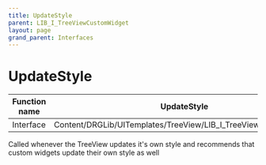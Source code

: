 ```yaml
---
title: UpdateStyle
parent: LIB_I_TreeViewCustomWidget
layout: page
grand_parent: Interfaces
---
```


# UpdateStyle

| Function name | UpdateStyle |
| --- | --- |
| Interface | Content/DRGLib/UITemplates/TreeView/LIB_I_TreeViewCustomWidget |

Called whenever the TreeView updates it's own style and recommends that custom widgets update their own style as well
